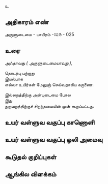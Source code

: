 உ


## அதிகாரம் எண்

அருளுடைமை - பாயிரம் -௦௨௫ - 025

## உரை

அஃதாவது _( அருளுடைமையாவது ),_  

தொடர்பு பற்றாது  
இயல்பாக  
எல்லா உயிர்கள் மேலுஞ் செல்வதாகிய கருணை.  

இல்லறத்திற்கு அன்புடைமை போல  
இது  
துறவறத்திற்குச் சிறந்தமையின் முன் கூறப்பட்டது.  


## உயர் வள்ளுவ வகுப்பு காணொளி


## உயர் வள்ளுவ வகுப்பு ஒலி அமைவு 


## கூடுதல் குறிப்புகள்


## ஆங்கில விளக்கம்

